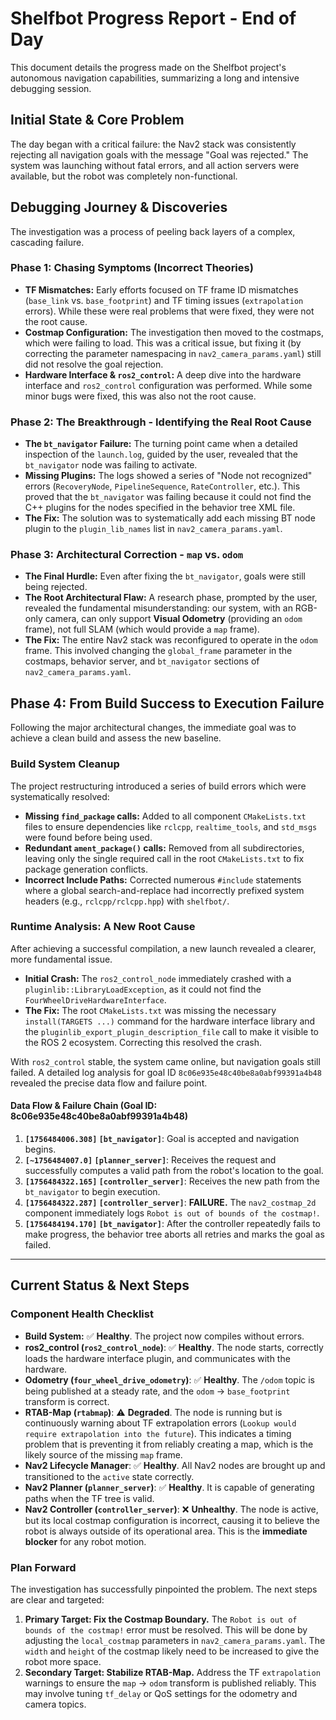 # Shelfbot Progress Report - End of Day

This document details the progress made on the Shelfbot project's autonomous navigation capabilities, summarizing a long and intensive debugging session.

## Initial State & Core Problem

The day began with a critical failure: the Nav2 stack was consistently rejecting all navigation goals with the message "Goal was rejected." The system was launching without fatal errors, and all action servers were available, but the robot was completely non-functional.

## Debugging Journey & Discoveries

The investigation was a process of peeling back layers of a complex, cascading failure.

### Phase 1: Chasing Symptoms (Incorrect Theories)
- **TF Mismatches:** Early efforts focused on TF frame ID mismatches (`base_link` vs. `base_footprint`) and TF timing issues (`extrapolation` errors). While these were real problems that were fixed, they were not the root cause.
- **Costmap Configuration:** The investigation then moved to the costmaps, which were failing to load. This was a critical issue, but fixing it (by correcting the parameter namespacing in `nav2_camera_params.yaml`) still did not resolve the goal rejection.
- **Hardware Interface & `ros2_control`:** A deep dive into the hardware interface and `ros2_control` configuration was performed. While some minor bugs were fixed, this was also not the root cause.

### Phase 2: The Breakthrough - Identifying the Real Root Cause
- **The `bt_navigator` Failure:** The turning point came when a detailed inspection of the `launch.log`, guided by the user, revealed that the `bt_navigator` node was failing to activate.
- **Missing Plugins:** The logs showed a series of "Node not recognized" errors (`RecoveryNode`, `PipelineSequence`, `RateController`, etc.). This proved that the `bt_navigator` was failing because it could not find the C++ plugins for the nodes specified in the behavior tree XML file.
- **The Fix:** The solution was to systematically add each missing BT node plugin to the `plugin_lib_names` list in `nav2_camera_params.yaml`.

### Phase 3: Architectural Correction - `map` vs. `odom`
- **The Final Hurdle:** Even after fixing the `bt_navigator`, goals were still being rejected.
- **The Root Architectural Flaw:** A research phase, prompted by the user, revealed the fundamental misunderstanding: our system, with an RGB-only camera, can only support **Visual Odometry** (providing an `odom` frame), not full SLAM (which would provide a `map` frame).
- **The Fix:** The entire Nav2 stack was reconfigured to operate in the `odom` frame. This involved changing the `global_frame` parameter in the costmaps, behavior server, and `bt_navigator` sections of `nav2_camera_params.yaml`.

## Phase 4: From Build Success to Execution Failure

Following the major architectural changes, the immediate goal was to achieve a clean build and assess the new baseline.

### Build System Cleanup
The project restructuring introduced a series of build errors which were systematically resolved:
- **Missing `find_package` calls:** Added to all component `CMakeLists.txt` files to ensure dependencies like `rclcpp`, `realtime_tools`, and `std_msgs` were found before being used.
- **Redundant `ament_package()` calls:** Removed from all subdirectories, leaving only the single required call in the root `CMakeLists.txt` to fix package generation conflicts.
- **Incorrect Include Paths:** Corrected numerous `#include` statements where a global search-and-replace had incorrectly prefixed system headers (e.g., `rclcpp/rclcpp.hpp`) with `shelfbot/`.

### Runtime Analysis: A New Root Cause

After achieving a successful compilation, a new launch revealed a clearer, more fundamental issue.

- **Initial Crash:** The `ros2_control_node` immediately crashed with a `pluginlib::LibraryLoadException`, as it could not find the `FourWheelDriveHardwareInterface`.
- **The Fix:** The root `CMakeLists.txt` was missing the necessary `install(TARGETS ...)` command for the hardware interface library and the `pluginlib_export_plugin_description_file` call to make it visible to the ROS 2 ecosystem. Correcting this resolved the crash.

With `ros2_control` stable, the system came online, but navigation goals still failed. A detailed log analysis for goal ID `8c06e935e48c40be8a0abf99391a4b48` revealed the precise data flow and failure point.

#### Data Flow & Failure Chain (Goal ID: 8c06e935e48c40be8a0abf99391a4b48)

1.  **`[1756484006.308]` `[bt_navigator]`**: Goal is accepted and navigation begins.
2.  **`[~1756484007.0]` `[planner_server]`**: Receives the request and successfully computes a valid path from the robot's location to the goal.
3.  **`[1756484322.165]` `[controller_server]`**: Receives the new path from the `bt_navigator` to begin execution.
4.  **`[1756484322.287]` `[controller_server]`**: **FAILURE.** The `nav2_costmap_2d` component immediately logs `Robot is out of bounds of the costmap!`.
5.  **`[1756484194.170]` `[bt_navigator]`**: After the controller repeatedly fails to make progress, the behavior tree aborts all retries and marks the goal as failed.

---

## Current Status & Next Steps

### Component Health Checklist

-   **Build System:** ✅ **Healthy**. The project now compiles without errors.
-   **ros2_control (`ros2_control_node`)**: ✅ **Healthy**. The node starts, correctly loads the hardware interface plugin, and communicates with the hardware.
-   **Odometry (`four_wheel_drive_odometry`)**: ✅ **Healthy**. The `/odom` topic is being published at a steady rate, and the `odom` -> `base_footprint` transform is correct.
-   **RTAB-Map (`rtabmap`)**: ⚠️ **Degraded**. The node is running but is continuously warning about TF extrapolation errors (`Lookup would require extrapolation into the future`). This indicates a timing problem that is preventing it from reliably creating a map, which is the likely source of the missing `map` frame.
-   **Nav2 Lifecycle Manager**: ✅ **Healthy**. All Nav2 nodes are brought up and transitioned to the `active` state correctly.
-   **Nav2 Planner (`planner_server`)**: ✅ **Healthy**. It is capable of generating paths when the TF tree is valid.
-   **Nav2 Controller (`controller_server`)**: ❌ **Unhealthy**. The node is active, but its local costmap configuration is incorrect, causing it to believe the robot is always outside of its operational area. This is the **immediate blocker** for any robot motion.

### Plan Forward

The investigation has successfully pinpointed the problem. The next steps are clear and targeted:

1.  **Primary Target: Fix the Costmap Boundary.** The `Robot is out of bounds of the costmap!` error must be resolved. This will be done by adjusting the `local_costmap` parameters in `nav2_camera_params.yaml`. The `width` and `height` of the costmap likely need to be increased to give the robot more space.
2.  **Secondary Target: Stabilize RTAB-Map.** Address the TF `extrapolation` warnings to ensure the `map` -> `odom` transform is published reliably. This may involve tuning `tf_delay` or QoS settings for the odometry and camera topics.
